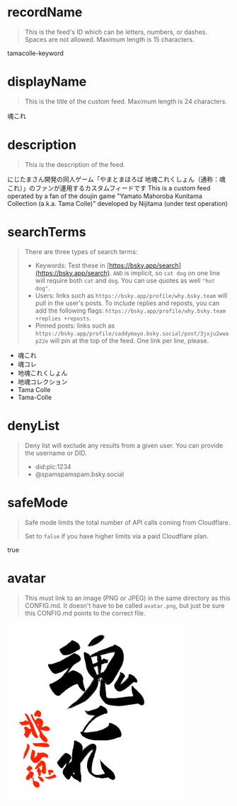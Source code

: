 
# recordName

> This is the feed's ID which can be letters, numbers, or dashes. Spaces are not allowed. Maximum length is 15 characters.

tamacolle-keyword

# displayName

> This is the title of the custom feed. Maximum length is 24 characters.

魂これ

# description

> This is the description of the feed.

にじたまさん開発の同人ゲーム「やまとまほろば 地魂これくしょん（通称：魂これ）」のファンが運用するカスタムフィードです
This is a custom feed operated by a fan of the doujin game "Yamato Mahoroba Kunitama Collection (a.k.a. Tama Colle)" developed by Nijitama (under test operation)

# searchTerms

> There are three types of search terms:
>
> - Keywords: Test these in [https://bsky.app/search](https://bsky.app/search). `AND` is implicit, so `cat dog` on one line will require both `cat` and `dog`. You can use quotes as well `"hot dog"`.
> - Users: links such as `https://bsky.app/profile/why.bsky.team` will pull in the user's posts. To include replies and reposts, you can add the following flags: `https://bsky.app/profile/why.bsky.team +replies +reposts`.
> - Pinned posts: links such as `https://bsky.app/profile/saddymayo.bsky.social/post/3jxju2wwap22e` will pin at the top of the feed. One link per line, please.

- 魂これ
- 魂コレ
- 地魂これくしょん
- 地魂コレクション
- Tama Colle
- Tama-Colle

# denyList

> Deny list will exclude any results from a given user. You can provide the username or DID.
>
> - did:plc:1234
> - @spamspamspam.bsky.social

# safeMode

> Safe mode limits the total number of API calls coming from Cloudflare.
>
> Set to `false` if you have higher limits via a paid Cloudflare plan.

true

# avatar

> This must link to an image (PNG or JPEG) in the same directory as this CONFIG.md. It doesn't have to be called `avatar.png`, but just be sure this CONFIG.md points to the correct file.

![](tamacolle-logo.png)
